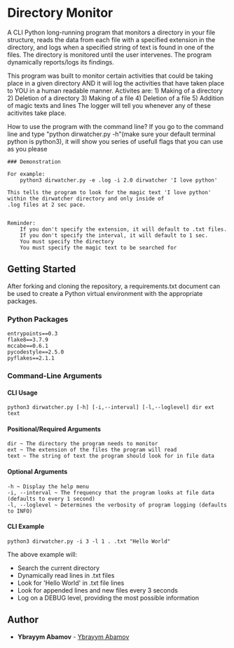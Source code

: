 # Directory Monitor

A CLI Python long-running program that monitors a directory in your file structure, reads the data from each file with a specified extension in the directory, and logs when a specified string of text is found in one of the files. The directory is monitored until the user intervenes. The program dynamically reports/logs its findings.


This program was built to monitor certain activities that could be taking place in a given directory AND it will log the activities that have taken place to YOU in a human readable manner.
    Activites are:
        1) Making of a directory
        2) Deletion of a directory
        3) Making of a file
        4) Deletion of a file
        5) Addition of magic texts and lines
    The logger will tell you whenever any of these acitivites take place.


How to use the program with the command line?
    If you go to the command line and type "python dirwatcher.py -h"(make sure your default terminal python is python3), it will show you series of usefull flags that you can use as you please

    ### Demonstration

    For example:
        python3 dirwatcher.py -e .log -i 2.0 dirwatcher 'I love python'
    
    This tells the program to look for the magic text 'I love python' within the dirwatcher directory and only inside of 
    .log files at 2 sec pace.


    Reminder:
        If you don't specify the extension, it will default to .txt files. 
        If you don't specify the interval, it will default to 1 sec. 
        You must specify the directory
        You must specify the magic text to be searched for




## Getting Started

After forking and cloning the repository, a requirements.txt document can be used to create a Python virtual environment with the appropriate packages.

### Python Packages

```
entrypoints==0.3
flake8==3.7.9
mccabe==0.6.1
pycodestyle==2.5.0
pyflakes==2.1.1
```

### Command-Line Arguments

#### CLI Usage

```
python3 dirwatcher.py [-h] [-i,--interval] [-l,--loglevel] dir ext text
```

#### Positional/Required Arguments

```
dir ~ The directory the program needs to monitor
ext ~ The extension of the files the program will read
text ~ The string of text the program should look for in file data
```

#### Optional Arguments

```
-h ~ Display the help menu
-i, --interval ~ The frequency that the program looks at file data (defaults to every 1 second)
-l, --loglevel ~ Determines the verbosity of program logging (defaults to INFO)
```

#### CLI Example

```
python3 dirwatcher.py -i 3 -l 1 . .txt "Hello World"
```

The above example will:

- Search the current directory
- Dynamically read lines in .txt files
- Look for 'Hello World' in .txt file lines
- Look for appended lines and new files every 3 seconds
- Log on a DEBUG level, providing the most possible information

## Author

- **Ybrayym Abamov** - [Ybrayym Abamov](https://github.com/Ybrayym-Abamov)